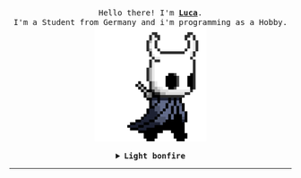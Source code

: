 <p align="center">
  <br>
  <samp>
    Hello there! I'm <b><a rel="nofollow noopener noreferrer" target="_blank" href="https://lucadev.ga">Luca</a></b>.
    <br>I'm a Student from Germany and i'm programming as a Hobby.<br>

</samp>

  <img src="https://raw.githubusercontent.com/TanZng/TanZng/master/assets/hollor_knight3.gif" width="200"/>

</p>

<details align="center">

<summary> <b> <samp> Light bonfire </samp></b></summary>
<samp>
 <b><h2 style="color: #fc6203">B O N F I R E &nbsp; L I T !</h2> </b>

<img src="https://raw.githubusercontent.com/TanZng/TanZng/master/assets/bonefire.gif" width="200"/>

Current Project: <a href="https://mineberg.xyz">Mineberg - Free/Cheap 24/7 Hosting!</a>

<p align="center">
  <a rel="nofollow noopener noreferrer" target="_blank" href="https://dsc.bio/luca5599">
  <img src="https://cdn.icon-icons.com/icons2/1476/PNG/512/discord_101785.png" width="30px" alt="LinkedIn"></a>
</p> 


</samp>
</details>

----
